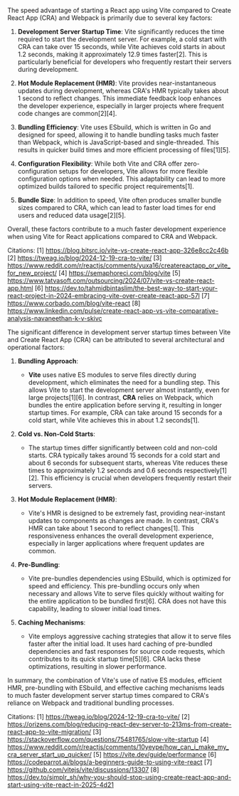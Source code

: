 The speed advantage of starting a React app using Vite compared to Create React App (CRA) and Webpack is primarily due to
several key factors:

1. **Development Server Startup Time**: Vite significantly reduces the time required to start the development server. For
   example, a cold start with CRA can take over 15 seconds, while Vite achieves cold starts in about 1.2 seconds, making it
   approximately 12.9 times faster[2]. This is particularly beneficial for developers who frequently restart their servers
   during development.

2. **Hot Module Replacement (HMR)**: Vite provides near-instantaneous updates during development, whereas CRA's HMR typically
   takes about 1 second to reflect changes. This immediate feedback loop enhances the developer experience, especially in
   larger projects where frequent code changes are common[2][4].

3. **Bundling Efficiency**: Vite uses ESbuild, which is written in Go and designed for speed, allowing it to handle bundling
   tasks much faster than Webpack, which is JavaScript-based and single-threaded. This results in quicker build times and
   more efficient processing of files[1][5].

4. **Configuration Flexibility**: While both Vite and CRA offer zero-configuration setups for developers, Vite allows for
   more flexible configuration options when needed. This adaptability can lead to more optimized builds tailored to specific
   project requirements[1].

5. **Bundle Size**: In addition to speed, Vite often produces smaller bundle sizes compared to CRA, which can lead to faster
   load times for end users and reduced data usage[2][5].

Overall, these factors contribute to a much faster development experience when using Vite for React applications compared to
CRA and Webpack.

Citations: [1] https://blog.bitsrc.io/vite-vs-create-react-app-326e8cc2c46b [2] https://tweag.io/blog/2024-12-19-cra-to-vite/
[3] https://www.reddit.com/r/reactjs/comments/yuxa16/createreactapp_or_vite_for_new_project/ [4]
https://semaphoreci.com/blog/vite [5] https://www.tatvasoft.com/outsourcing/2024/07/vite-vs-create-react-app.html [6]
https://dev.to/tahmidbintaslim/the-best-way-to-start-your-react-project-in-2024-embracing-vite-over-create-react-app-57l [7]
https://www.corbado.com/blog/vite-react [8]
https://www.linkedin.com/pulse/create-react-app-vs-vite-comparative-analysis-navaneethan-k-v-skivc

The significant difference in development server startup times between Vite and Create React App (CRA) can be attributed to
several architectural and operational factors:

1. **Bundling Approach**:

   - **Vite** uses native ES modules to serve files directly during development, which eliminates the need for a bundling
     step. This allows Vite to start the development server almost instantly, even for large projects[1][6]. In contrast,
     **CRA** relies on Webpack, which bundles the entire application before serving it, resulting in longer startup times.
     For example, CRA can take around 15 seconds for a cold start, while Vite achieves this in about 1.2 seconds[1].

2. **Cold vs. Non-Cold Starts**:

   - The startup times differ significantly between cold and non-cold starts. CRA typically takes around 15 seconds for a
     cold start and about 6 seconds for subsequent starts, whereas Vite reduces these times to approximately 1.2 seconds and
     0.6 seconds respectively[1][2]. This efficiency is crucial when developers frequently restart their servers.

3. **Hot Module Replacement (HMR)**:

   - Vite's HMR is designed to be extremely fast, providing near-instant updates to components as changes are made. In
     contrast, CRA's HMR can take about 1 second to reflect changes[1]. This responsiveness enhances the overall development
     experience, especially in larger applications where frequent updates are common.

4. **Pre-Bundling**:

   - Vite pre-bundles dependencies using ESbuild, which is optimized for speed and efficiency. This pre-bundling occurs only
     when necessary and allows Vite to serve files quickly without waiting for the entire application to be bundled first[6].
     CRA does not have this capability, leading to slower initial load times.

5. **Caching Mechanisms**:
   - Vite employs aggressive caching strategies that allow it to serve files faster after the initial load. It uses hard
     caching of pre-bundled dependencies and fast responses for source code requests, which contributes to its quick startup
     time[5][6]. CRA lacks these optimizations, resulting in slower performance.

In summary, the combination of Vite's use of native ES modules, efficient HMR, pre-bundling with ESbuild, and effective
caching mechanisms leads to much faster development server startup times compared to CRA's reliance on Webpack and
traditional bundling processes.

Citations: [1] https://tweag.io/blog/2024-12-19-cra-to-vite/ [2]
https://orizens.com/blog/reducing-react-dev-server-to-213ms-from-create-react-app-to-vite-migration/ [3]
https://stackoverflow.com/questions/75481765/slow-vite-startup [4]
https://www.reddit.com/r/reactjs/comments/10yeype/how_can_i_make_my_cra_server_start_up_quicker/ [5]
https://vite.dev/guide/performance [6] https://codeparrot.ai/blogs/a-beginners-guide-to-using-vite-react [7]
https://github.com/vitejs/vite/discussions/13307 [8]
https://dev.to/simplr_sh/why-you-should-stop-using-create-react-app-and-start-using-vite-react-in-2025-4d21
